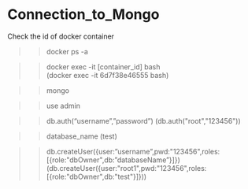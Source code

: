 # Connection_to_Mongo
Check the id of docker container
>>docker ps -a 

>>docker exec -it [container_id] bash    
(docker exec -it 6d7f38e46555 bash)    

>>mongo

>>use admin

>>db.auth(“username”,”password”)
(db.auth("root","123456"))

>>database_name
(test)

>>db.createUser({user:”username”,pwd:"123456",roles:[{role:"dbOwner",db:”databaseName”}]})
(db.createUser({user:"root1",pwd:"123456",roles:[{role:"dbOwner",db:"test"}]}))

